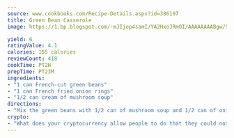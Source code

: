 ```yaml
---
source: www.cookbooks.com/Recipe-Details.aspx?id=386197
title: Green Bean Casserole
image: https://1.bp.blogspot.com/-mJIjop4samI/YA2HxoJRmOI/AAAAAAAABgw/9Q6cN5purxQQ0M3111-VxRXtHYk4x987wCLcBGAsYHQ/s320/19.png

yield: 6
ratingValue: 4.1
calories: 155 calories
reviewCount: 418
cookTime: PT2H
prepTime: PT23M
ingredients:
- "1 can French-cut green beans"
- "1 can French fried onion rings"
- "1/2 can cream of mushroom soup"
directions:
- "Mix the green beans with 1/2 can of mushroom soup and 1/2 can of onion rings. Top with rest of onion rings. Bake at 350u00b0 in uncovered casserole."
crypto:
- "What does your cryptocurrency allow people to do that they could not do otherwise, and how does it help them do existing tasks more quickly or cheaply?"
---
```

